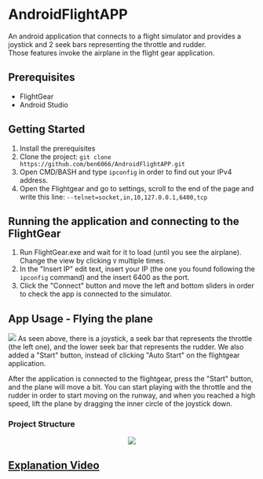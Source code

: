 # AndroidFlightAPP
An android application that connects to a flight simulator and provides a joystick and 2 seek bars representing the throttle and rudder.</br>
Those features invoke the airplane in the flight gear application.</br>

## Prerequisites
* FlightGear
* Android Studio

## Getting Started
1. Install the prerequisites
2. Clone the project: ```git clone https://github.com/ben6066/AndroidFlightAPP.git```
3. Open CMD/BASH and type ```ipconfig``` in order to find out your IPv4 address.
4. Open the Flightgear and go to settings, scroll to the end of the page and write this line:
```--telnet=socket,in,10,127.0.0.1,6400,tcp```

## Running the application and connecting to the FlightGear
1. Run FlightGear.exe and wait for it to load (until you see the airplane). Change the view by clicking ```V``` multiple times.
2. In the "Insert IP" edit text, insert your IP (the one you found following the ```ipconfig``` command) and the insert 6400 as the port.
3. Click the "Connect" button and move the left and bottom sliders in order to check the app is connected to the simulator.

## App Usage - Flying the plane
<img src = "https://user-images.githubusercontent.com/58342591/122798489-54544380-d2c9-11eb-8534-4f44c4f084cf.png">
As seen above, there is a joystick, a seek bar that represents the throttle (the left one), and the lower seek bar that represents the rudder.
We also added a "Start" button, instead of clicking "Auto Start" on the flightgear application.

After the application is connected to the flightgear, press the "Start" button, and the plane will move a bit.
You can start playing with the throttle and the rudder in order to start moving on the runway, and when you reached a high speed, lift the plane by dragging the inner circle of the joystick down.

### Project Structure
<p align="center">
<img src = "https://user-images.githubusercontent.com/56928005/122680158-8f397700-d1f6-11eb-9b03-c22ea3bd5467.PNG">
</p>

## [Explanation Video](https://www.youtube.com/watch?v=lTd08uuWFZ8)
